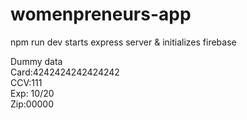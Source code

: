 
# womenpreneurs-app

npm run dev starts express server & initializes firebase

Dummy data
<br />
Card:4242424242424242 
<br />
CCV:111
<br />
Exp: 10/20
<br />
Zip:00000

